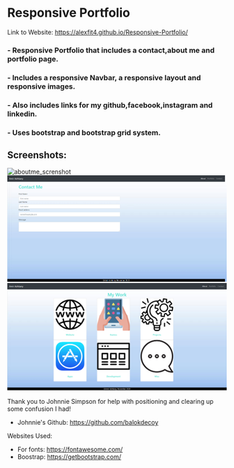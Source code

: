 # Responsive Portfolio
Link to Website: https://alexfit4.github.io/Responsive-Portfolio/

### - Responsive Portfolio that includes a contact,about me and portfolio page.

### - Includes a responsive Navbar, a responsive layout and responsive images.

### - Also includes links for my github,facebook,instagram and linkedin.

### - Uses bootstrap and bootstrap grid system.

## Screenshots:

![aboutme_screnshot](https://user-images.githubusercontent.com/69173896/99452325-657f4100-28f1-11eb-940c-c4cddb7224f2.png)
![](./CSS/contact_me.png)
![](./CSS/portfolio.png)

Thank you to Johnnie Simpson for help with positioning and clearing up some confusion I had!
- Johnnie's Github: https://github.com/balokdecoy

Websites Used:
- For fonts: https://fontawesome.com/
- Boostrap: https://getbootstrap.com/
